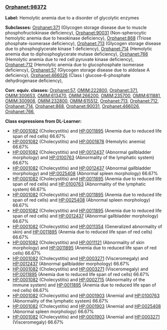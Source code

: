 
### [Orphanet:98372](http://www.orpha.net/ORDO/Orphanet_98372)
**Label:** Hemolytic anemia due to a disorder of glycolytic enzymes

**Subclasses:** [Orphanet:371](http://www.orpha.net/ORDO/Orphanet_371) (Glycogen storage disease due to muscle phosphofructokinase deficiency), [Orphanet:90031](http://www.orpha.net/ORDO/Orphanet_90031) (Non-spherocytic hemolytic anemia due to hexokinase deficiency), [Orphanet:868](http://www.orpha.net/ORDO/Orphanet_868) (Triose phosphate-isomerase deficiency), [Orphanet:713](http://www.orpha.net/ORDO/Orphanet_713) (Glycogen storage disease due to phosphoglycerate kinase 1 deficiency), [Orphanet:714](http://www.orpha.net/ORDO/Orphanet_714) (Hemolytic anemia due to diphosphoglycerate mutase deficiency), [Orphanet:766](http://www.orpha.net/ORDO/Orphanet_766) (Hemolytic anemia due to red cell pyruvate kinase deficiency), [Orphanet:712](http://www.orpha.net/ORDO/Orphanet_712) (Hemolytic anemia due to glucophosphate isomerase deficiency), [Orphanet:57](http://www.orpha.net/ORDO/Orphanet_57) (Glycogen storage disease due to aldolase A deficiency), [Orphanet:466026](http://www.orpha.net/ORDO/Orphanet_466026) (Class I glucose-6-phosphate dehydrogenase deficiency), 

**Corr. equiv. classes:** [Orphanet:57](http://www.orpha.net/ORDO/Orphanet_57), [OMIM:222800](http://purl.obolibrary.org/obo/OMIM_222800), [Orphanet:371](http://www.orpha.net/ORDO/Orphanet_371), [OMIM:300653](http://purl.obolibrary.org/obo/OMIM_300653), [OMIM:613470](http://purl.obolibrary.org/obo/OMIM_613470), [OMIM:266200](http://purl.obolibrary.org/obo/OMIM_266200), [OMIM:235700](http://purl.obolibrary.org/obo/OMIM_235700), [OMIM:611881](http://purl.obolibrary.org/obo/OMIM_611881), [OMIM:300908](http://purl.obolibrary.org/obo/OMIM_300908), [OMIM:232800](http://purl.obolibrary.org/obo/OMIM_232800), [OMIM:615512](http://purl.obolibrary.org/obo/OMIM_615512), [Orphanet:713](http://www.orpha.net/ORDO/Orphanet_713), [Orphanet:712](http://www.orpha.net/ORDO/Orphanet_712), [Orphanet:714](http://www.orpha.net/ORDO/Orphanet_714), [Orphanet:868](http://www.orpha.net/ORDO/Orphanet_868), [Orphanet:90031](http://www.orpha.net/ORDO/Orphanet_90031), [Orphanet:466026](http://www.orpha.net/ORDO/Orphanet_466026), [Orphanet:766](http://www.orpha.net/ORDO/Orphanet_766), 

**Class expressions from DL-Learner:**

- [HP:0001082](http://purl.obolibrary.org/obo/HP_0001082) (Cholecystitis) and [HP:0011895](http://purl.obolibrary.org/obo/HP_0011895) (Anemia due to reduced life span of red cells) 66.67%
- [HP:0001082](http://purl.obolibrary.org/obo/HP_0001082) (Cholecystitis) and [HP:0001878](http://purl.obolibrary.org/obo/HP_0001878) (Hemolytic anemia) 66.67%
- [HP:0001082](http://purl.obolibrary.org/obo/HP_0001082) (Cholecystitis) and [HP:0012437](http://purl.obolibrary.org/obo/HP_0012437) (Abnormal gallbladder morphology) and [HP:0100763](http://purl.obolibrary.org/obo/HP_0100763) (Abnormality of the lymphatic system) 66.67%
- [HP:0001082](http://purl.obolibrary.org/obo/HP_0001082) (Cholecystitis) and [HP:0012437](http://purl.obolibrary.org/obo/HP_0012437) (Abnormal gallbladder morphology) and [HP:0025408](http://purl.obolibrary.org/obo/HP_0025408) (Abnormal spleen morphology) 66.67%
- [HP:0001082](http://purl.obolibrary.org/obo/HP_0001082) (Cholecystitis) and [HP:0011895](http://purl.obolibrary.org/obo/HP_0011895) (Anemia due to reduced life span of red cells) and [HP:0100763](http://purl.obolibrary.org/obo/HP_0100763) (Abnormality of the lymphatic system) 66.67%
- [HP:0001082](http://purl.obolibrary.org/obo/HP_0001082) (Cholecystitis) and [HP:0011895](http://purl.obolibrary.org/obo/HP_0011895) (Anemia due to reduced life span of red cells) and [HP:0025408](http://purl.obolibrary.org/obo/HP_0025408) (Abnormal spleen morphology) 66.67%
- [HP:0001082](http://purl.obolibrary.org/obo/HP_0001082) (Cholecystitis) and [HP:0011895](http://purl.obolibrary.org/obo/HP_0011895) (Anemia due to reduced life span of red cells) and [HP:0012437](http://purl.obolibrary.org/obo/HP_0012437) (Abnormal gallbladder morphology) 66.67%
- [HP:0001082](http://purl.obolibrary.org/obo/HP_0001082) (Cholecystitis) and [HP:0011354](http://purl.obolibrary.org/obo/HP_0011354) (Generalized abnormality of skin) and [HP:0011895](http://purl.obolibrary.org/obo/HP_0011895) (Anemia due to reduced life span of red cells) 66.67%
- [HP:0001082](http://purl.obolibrary.org/obo/HP_0001082) (Cholecystitis) and [HP:0011121](http://purl.obolibrary.org/obo/HP_0011121) (Abnormality of skin morphology) and [HP:0011895](http://purl.obolibrary.org/obo/HP_0011895) (Anemia due to reduced life span of red cells) 66.67%
- [HP:0001082](http://purl.obolibrary.org/obo/HP_0001082) (Cholecystitis) and [HP:0003271](http://purl.obolibrary.org/obo/HP_0003271) (Visceromegaly) and [HP:0012437](http://purl.obolibrary.org/obo/HP_0012437) (Abnormal gallbladder morphology) 66.67%
- [HP:0001082](http://purl.obolibrary.org/obo/HP_0001082) (Cholecystitis) and [HP:0003271](http://purl.obolibrary.org/obo/HP_0003271) (Visceromegaly) and [HP:0011895](http://purl.obolibrary.org/obo/HP_0011895) (Anemia due to reduced life span of red cells) 66.67%
- [HP:0001082](http://purl.obolibrary.org/obo/HP_0001082) (Cholecystitis) and [HP:0002715](http://purl.obolibrary.org/obo/HP_0002715) (Abnormality of the immune system) and [HP:0011895](http://purl.obolibrary.org/obo/HP_0011895) (Anemia due to reduced life span of red cells) 66.67%
- [HP:0001082](http://purl.obolibrary.org/obo/HP_0001082) (Cholecystitis) and [HP:0001903](http://purl.obolibrary.org/obo/HP_0001903) (Anemia) and [HP:0100763](http://purl.obolibrary.org/obo/HP_0100763) (Abnormality of the lymphatic system) 66.67%
- [HP:0001082](http://purl.obolibrary.org/obo/HP_0001082) (Cholecystitis) and [HP:0001903](http://purl.obolibrary.org/obo/HP_0001903) (Anemia) and [HP:0025408](http://purl.obolibrary.org/obo/HP_0025408) (Abnormal spleen morphology) 66.67%
- [HP:0001082](http://purl.obolibrary.org/obo/HP_0001082) (Cholecystitis) and [HP:0001903](http://purl.obolibrary.org/obo/HP_0001903) (Anemia) and [HP:0003271](http://purl.obolibrary.org/obo/HP_0003271) (Visceromegaly) 66.67%


